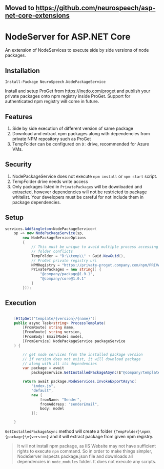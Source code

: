## Moved to https://github.com/neurospeech/asp-net-core-extensions
# NodeServer for ASP.NET Core

An extension of NodeServices to execute side by side versions of node packages.

## Installation

`Install-Package NeuroSpeech.NodePackageService`

Install and setup ProGet from https://inedo.com/proget and publish your private packages onto npm registry inside ProGet. Support for authenticated npm registry will come in future.

## Features

1. Side by side execution of different version of same package
2. Download and extract npm packages along with dependencies from private NPM repository such as ProGet
3. TempFolder can be configured on `D:` drive, recommended for Azure VMs.

## Security

1. NodePackageService does not execute `npm install` or `npm start` script.
2. TempFolder drive needs write access
3. Only packages listed in `PrivatePackages` will be downloaded and extracted, however dependencies will not be restricted to package whitelist. Your developers must be careful for not include them in package dependencies.

## Setup

```c#
services.AddSingleton<NodePackageService>(
    sp => new NodePackageService(sp,
        new NodePackageServiceOptions
        {
            // This must be unique to avoid multiple process accessing same
            // folder conflicts
            TempFolder = "D:\\temp\\" + Guid.NewGuid(),
            // ProGet private registry url
            NPMRegistry = "https://private-proget.company.com/npm/PRIVATE",
            PrivatePackages = new string[] {
                "@company/package@1.0.1",
                "@company/core@1.0.1"
            }
        }));
```

## Execution

```c#

    [HttpGet("template/{version}/{name}")]
    public async Task<string> ProcessTemplate(
        [FromRoute] string name,
        [FromRoute] string version,
        [FromBody] EmailModel model,
        [FromService] NodePackageService packageService
    ) {

        // get node services from the installed package version
        // if version does not exist, it will download package
        // along with all its dependencies
        var package = await 
            packageService.GetInstalledPackageASync($"@company/template@{version}");

        return await package.NodeServices.InvokeExportAsync(
            "index.js",
            "default",
            new {
                fromName: "Sender",
                fromAddress: "senderEmail",
                body: model
            });

    }

```

`GetInstalledPackageAsync` method will create a folder `{TempFolder}\npm\{package}\v{version}` and it will extract package from given npm registry.

> It will not install npm package, as IIS Website may not have sufficient rights to execute `npm` command. So in order to make things simpler, NodeServer inspects package.json file and downloads all dependencies in `node_modules` folder. It does not execute any scripts.
